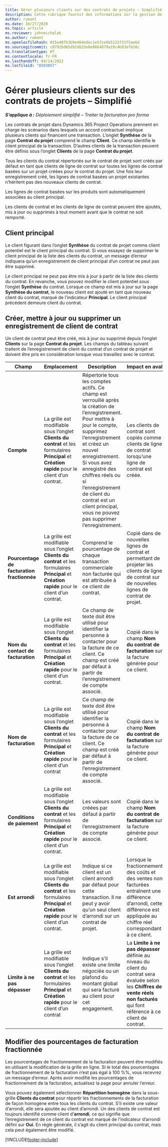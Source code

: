 ```yaml
---
title: Gérer plusieurs clients sur des contrats de projets – Simplifié
description: Cette rubrique fournit des informations sur la gestion de plusieurs clients sur des contrats de projets.
author: rumant
ms.date: 10/27/2020
ms.topic: article
ms.reviewer: johnmichalak
ms.author: rumant
ms.openlocfilehash: 015e407b1b9e464edec1e57ce6b5132f21f5ae6d
ms.sourcegitcommit: c0792bd65d92db25e0e8864879a19c4b93efb10c
ms.translationtype: HT
ms.contentlocale: fr-FR
ms.lasthandoff: 04/14/2022
ms.locfileid: "8593057"
---
```

# <a name="manage-multiple-customers-on-project-contracts---lite"></a>Gérer plusieurs clients sur des contrats de projets – Simplifié

_**S’applique à :** Déploiement simplifié – Traiter la facturation pro forma_

Les contrats de projet dans Dynamics 365 Project Operations prennent en charge les scénarios dans lesquels un accord contractuel implique plusieurs clients qui financent une transaction. L’onglet **Synthèse** de la page **Contrat du projet** comprend le champ **Client**. Ce champ identifie le client principal de la transaction. D’autres clients de la transaction peuvent être définis sous l’onglet **Clients** de la page **Contrat du projet**.

Tous les clients du contrat répertoriés sur le contrat de projet sont créés par défaut en tant que clients de ligne de contrat sur toutes les lignes de contrat basées sur un projet créées pour le contrat du projet. Une fois leur enregistrement créé, les lignes de contrat basées un projet existantes n’héritent pas des nouveaux clients de contrat.

Les lignes de contrat basées sur les produits sont automatiquement associées au client principal.

Les clients de contrat et les clients de ligne de contrat peuvent être ajoutés, mis à jour ou supprimés à tout moment avant que le contrat ne soit remporté.

## <a name="primary-customer"></a>Client principal

Le client figurant dans l’onglet **Synthèse** du contrat de projet comme client potentiel est le client principal du contrat. Si vous essayez de supprimer le client principal de la liste des clients du contrat, un message d’erreur indiquera qu’un enregistrement de client principal d’un contrat ne peut pas être supprimé.

Le client principal ne peut pas être mis à jour à partir de la liste des clients du contrat. En revanche, vous pouvez modifier le client potentiel sous l’onglet **Synthèse** du contrat. Lorsque ce champ est mis à jour sur la page **Synthèse du contrat**, le nouveau client est ajouté en tant que nouveau client du contrat, marqué de l’indicateur **Principal**. Le client principal précédent demeure client du contrat.

## <a name="create-update-or-delete-a-contract-customer-record"></a>Créer, mettre à jour ou supprimer un enregistrement de client de contrat

Un client de contrat peut être créé, mis à jour ou supprimé depuis l’onglet **Clients** sur la page **Contrat du projet**. Les champs du tableau suivant traitent de l’enregistrement de client du contrat d’un contrat de projet et doivent être pris en considération lorsque vous travaillez avec le contrat.

| Champ | Emplacement | Description | Impact en aval |
| --- | --- | --- | --- |
| **Compte** | La grille est modifiable sous l’onglet **Clients du contrat** et les formulaires **Principal** et **Création rapide** pour le client d’un contrat. | Répertorie tous les comptes actifs. Ce champ est verrouillé après la création de l’enregistrement. Pour mettre à jour le compte, supprimez l’enregistrement et créez un nouvel enregistrement. Si vous avez enregistré des chiffres réels ou si l’enregistrement de client du contrat est un client principal, vous ne pouvez pas supprimer l’enregistrement. | Les clients de contrat sont copiés comme clients de ligne de contrat lorsqu’une ligne de contrat est créée. |
| **Pourcentage de facturation fractionnée** | La grille est modifiable sous l’onglet **Clients du contrat** et les formulaires **Principal** et **Création rapide** pour le client d’un contrat. | Comprend le pourcentage de chaque transaction commerciale non facturée qui est attribuée à ce client de contrat. | Copié dans de nouvelles lignes de contrat et permettant de projeter les clients de ligne de contrat sur de nouvelles lignes de contrat de projet. |
| **Nom du contact de facturation** | La grille est modifiable sous l’onglet **Clients du contrat** et les formulaires **Principal** et **Création rapide** pour le client d’un contrat. | Ce champ de texte doit être utilisé pour identifier la personne à contacter pour la facture de ce client. Ce champ est créé par défaut à partir de l’enregistrement de compte associé. | Copié dans le champ **Nom du contrat de facturation** sur la facture générée pour ce client. |
| **Nom de facturation** | La grille est modifiable sous l’onglet **Clients du contrat** et les formulaires **Principal** et **Création rapide** pour le client d’un contrat | Ce champ de texte doit être utilisé pour identifier la personne à contacter pour la facture de ce client. Ce champ est créé par défaut à partir de l’enregistrement de compte associé. | Copié dans le champ **Nom du contrat de facturation** sur la facture générée pour ce client. |
| **Conditions de paiement** | La grille est modifiable sous l’onglet **Clients du contrat** et les formulaires **Principal** et **Création rapide** pour le client d’un contrat. | Les valeurs sont créées par défaut à partir de l’enregistrement de compte associé. | Copié dans le champ **Nom du contrat de facturation** sur la facture générée pour ce client. |
| **Est arrondi** | La grille est modifiable sous l’onglet **Clients du contrat** et les formulaires **Principal** et **Création rapide** pour le client d’un contrat. | Indique si ce client est un client arrondi par défaut pour cette transaction. Il ne peut y avoir qu’un seul client d’arrondi sur un contrat de projet. | Lorsque le fractionnement des coûts et des ventes non facturées entraînent une différence d’arrondi, cette différence est appliquée au chiffre réel correspondant à ce client. |
| **Limite à ne pas dépasser** | La grille est modifiable sous l’onglet **Clients du contrat** et les formulaires **Principal** et **Création rapide** pour le client d’un contrat | Indique s’il existe une limite négociée ou un plafond du montant global qui sera facturé au client pour cet engagement. | La **Limite à ne pas dépasser** définie au niveau du client du contrat sera évaluée selon les **Chiffres de vente réels non facturés** qui font référence à ce client de contrat. |

## <a name="edit-billing-split-percentages"></a>Modifier des pourcentages de facturation fractionnée

Les pourcentages de fractionnement de la facturation peuvent être modifiés en utilisant la modification de la grille en ligne. Si le total des pourcentages de fractionnement de la facturation n’est pas égal à 100 %%, vous recevrez un message d’erreur. Après avoir modifié les pourcentages de fractionnement de la facturation, actualisez la page pour annuler l’erreur.

Vous pouvez également sélectionner **Répartition homogène** dans la sous-grille **Clients du contrat** pour répartir les fractionnements de la facturation de façon homogène entre tous les clients du contrat. S’il existe une valeur d’arrondi, elle sera ajoutée au client d’arrondi. Un des clients de contrat est toujours identifié comme client d’**arrondi**, ce qui signifie que l’enregistrement de ce client du contrat est marqué de l’indicateur d’arrondi défini sur **Oui**. En règle générale, il s’agit du client principal du contrat, mais cela peut également être modifié.


[!INCLUDE[footer-include](../../includes/footer-banner.md)]